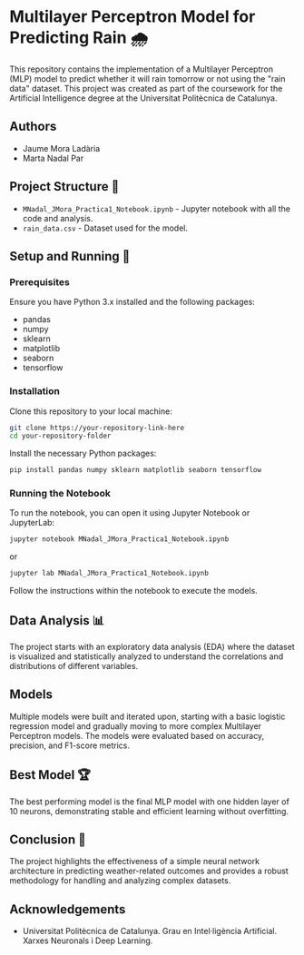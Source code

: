 
# Multilayer Perceptron Model for Predicting Rain 🌧️

This repository contains the implementation of a Multilayer Perceptron (MLP) model to predict whether it will rain tomorrow or not using the "rain data" dataset. This project was created as part of the coursework for the Artificial Intelligence degree at the Universitat Politècnica de Catalunya.

## Authors
- Jaume Mora Ladària
- Marta Nadal Par

## Project Structure 📂
- `MNadal_JMora_Practica1_Notebook.ipynb` - Jupyter notebook with all the code and analysis.
- `rain_data.csv` - Dataset used for the model.

## Setup and Running 🚀

### Prerequisites
Ensure you have Python 3.x installed and the following packages:
- pandas
- numpy
- sklearn
- matplotlib
- seaborn
- tensorflow

### Installation
Clone this repository to your local machine:
```bash
git clone https://your-repository-link-here
cd your-repository-folder
```

Install the necessary Python packages:
```bash
pip install pandas numpy sklearn matplotlib seaborn tensorflow
```

### Running the Notebook
To run the notebook, you can open it using Jupyter Notebook or JupyterLab:
```bash
jupyter notebook MNadal_JMora_Practica1_Notebook.ipynb
```
or
```bash
jupyter lab MNadal_JMora_Practica1_Notebook.ipynb
```

Follow the instructions within the notebook to execute the models.

## Data Analysis 📊
The project starts with an exploratory data analysis (EDA) where the dataset is visualized and statistically analyzed to understand the correlations and distributions of different variables.

## Models
Multiple models were built and iterated upon, starting with a basic logistic regression model and gradually moving to more complex Multilayer Perceptron models. The models were evaluated based on accuracy, precision, and F1-score metrics.

## Best Model 🏆
The best performing model is the final MLP model with one hidden layer of 10 neurons, demonstrating stable and efficient learning without overfitting.

## Conclusion 📝
The project highlights the effectiveness of a simple neural network architecture in predicting weather-related outcomes and provides a robust methodology for handling and analyzing complex datasets.

## Acknowledgements
- Universitat Politècnica de Catalunya. Grau en Intel·ligència Artificial. Xarxes Neuronals i Deep Learning.
